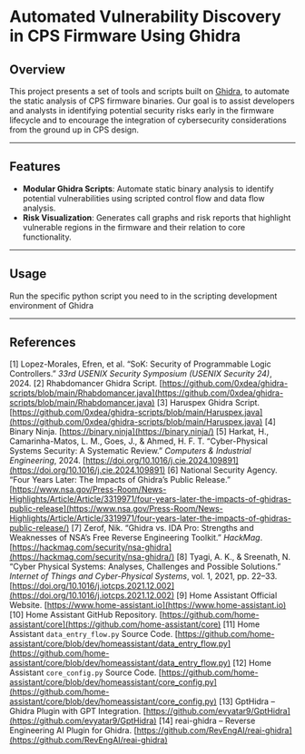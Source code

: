 # Automated Vulnerability Discovery in CPS Firmware Using Ghidra

## Overview

This project presents a set of tools and scripts built on [Ghidra](https://ghidra-sre.org/), to automate the static analysis of CPS firmware binaries. Our goal is to assist developers and analysts in identifying potential security risks early in the firmware lifecycle and to encourage the integration of cybersecurity considerations from the ground up in CPS design.

---

## Features

- **Modular Ghidra Scripts**: Automate static binary analysis to identify potential vulnerabilities using scripted control flow and data flow analysis.
- **Risk Visualization**: Generates call graphs and risk reports that highlight vulnerable regions in the firmware and their relation to core functionality.

---

## Usage
Run the specific python script you need to in the scripting development environment of Ghidra

---
## References

[1] Lopez-Morales, Efren, et al. “SoK: Security of Programmable Logic Controllers.” *33rd USENIX Security Symposium (USENIX Security 24)*, 2024.
[2] Rhabdomancer Ghidra Script. [https://github.com/0xdea/ghidra-scripts/blob/main/Rhabdomancer.java](https://github.com/0xdea/ghidra-scripts/blob/main/Rhabdomancer.java)
[3] Haruspex Ghidra Script. [https://github.com/0xdea/ghidra-scripts/blob/main/Haruspex.java](https://github.com/0xdea/ghidra-scripts/blob/main/Haruspex.java)
[4] Binary Ninja. [https://binary.ninja](https://binary.ninja/)
[5] Harkat, H., Camarinha-Matos, L. M., Goes, J., & Ahmed, H. F. T. “Cyber-Physical Systems Security: A Systematic Review.” *Computers & Industrial Engineering*, 2024. [https://doi.org/10.1016/j.cie.2024.109891](https://doi.org/10.1016/j.cie.2024.109891)
[6] National Security Agency. “Four Years Later: The Impacts of Ghidra’s Public Release.” [https://www.nsa.gov/Press-Room/News-Highlights/Article/Article/3319971/four-years-later-the-impacts-of-ghidras-public-release](https://www.nsa.gov/Press-Room/News-Highlights/Article/Article/3319971/four-years-later-the-impacts-of-ghidras-public-release/)
[7] Zerof, Nik. “Ghidra vs. IDA Pro: Strengths and Weaknesses of NSA’s Free Reverse Engineering Toolkit.” *HackMag*. [https://hackmag.com/security/nsa-ghidra](https://hackmag.com/security/nsa-ghidra/)
[8] Tyagi, A. K., & Sreenath, N. “Cyber Physical Systems: Analyses, Challenges and Possible Solutions.” *Internet of Things and Cyber-Physical Systems*, vol. 1, 2021, pp. 22–33. [https://doi.org/10.1016/j.iotcps.2021.12.002](https://doi.org/10.1016/j.iotcps.2021.12.002)
[9] Home Assistant Official Website. [https://www.home-assistant.io](https://www.home-assistant.io)
[10] Home Assistant GitHub Repository. [https://github.com/home-assistant/core](https://github.com/home-assistant/core)
[11] Home Assistant `data_entry_flow.py` Source Code. [https://github.com/home-assistant/core/blob/dev/homeassistant/data_entry_flow.py](https://github.com/home-assistant/core/blob/dev/homeassistant/data_entry_flow.py)
[12] Home Assistant `core_config.py` Source Code. [https://github.com/home-assistant/core/blob/dev/homeassistant/core_config.py](https://github.com/home-assistant/core/blob/dev/homeassistant/core_config.py)
[13] GptHidra – Ghidra Plugin with GPT Integration. [https://github.com/evyatar9/GptHidra](https://github.com/evyatar9/GptHidra)
[14] reai-ghidra – Reverse Engineering AI Plugin for Ghidra. [https://github.com/RevEngAI/reai-ghidra](https://github.com/RevEngAI/reai-ghidra)

